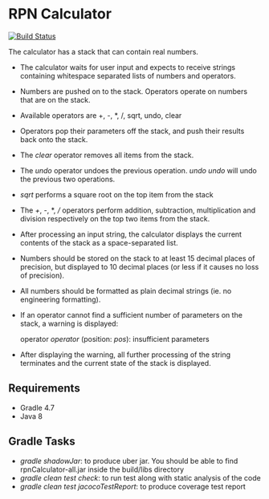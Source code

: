 # RPN Calculator

[![Build Status](https://travis-ci.org/alexwibowo/rpnCalculator.svg?branch=master)](https://travis-ci.org/alexwibowo/rpnCalculator)

The calculator has a stack that can contain real numbers.
* The calculator waits for user input and expects to receive strings containing whitespace separated lists of numbers and operators.
* Numbers are pushed on to the stack. Operators operate on numbers that are on the stack.
* Available operators are +, -, *, /, sqrt, undo, clear
* Operators pop their parameters off the stack, and push their results back onto the stack.
* The *clear* operator removes all items from the stack.
* The *undo* operator undoes the previous operation. *undo undo* will undo the previous two operations.
* *sqrt* performs a square root on the top item from the stack
* The *+*, *-*, *, */* operators perform addition, subtraction, multiplication and division respectively on the top two items from the stack.
* After processing an input string, the calculator displays the current contents of the stack as a space-separated list.
* Numbers should be stored on the stack to at least 15 decimal places of precision, but displayed to 10 decimal places (or less if it causes no loss of precision).
* All numbers should be formatted as plain decimal strings (ie. no engineering formatting).
* If an operator cannot find a sufficient number of parameters on the stack, a warning is displayed:

   operator *operator* (position: *pos*): insufficient parameters

* After displaying the warning, all further processing of the string terminates and the current state of the stack is displayed.


## Requirements

* Gradle 4.7
* Java 8

## Gradle Tasks

* *gradle shadowJar*: to produce uber jar. You should be able to find rpnCalculator-all.jar inside the build/libs directory
* *gradle clean test check*: to run test along with static analysis of the code
* *gradle clean test jacocoTestReport*: to produce coverage test report